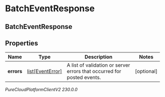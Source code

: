 # BatchEventResponse

## BatchEventResponse

## Properties

|Name | Type | Description | Notes|
|------------ | ------------- | ------------- | -------------|
| **errors** | [list[EventError]](EventError) | A list of validation or server errors that occurred for posted events. | [optional] |



_PureCloudPlatformClientV2 230.0.0_
